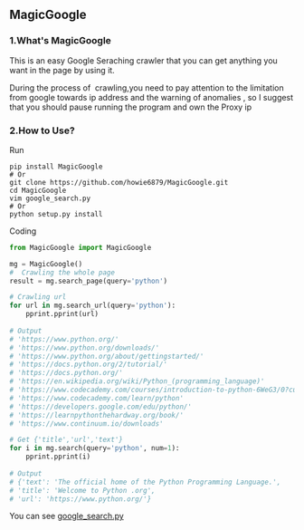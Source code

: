 ## MagicGoogle

### 1.What's MagicGoogle
This is an easy Google Seraching crawler that you can get anything you want in the page by using it.

During the process of  crawling,you need to pay attention to the limitation from google towards ip address and the warning of anomalies , so I suggest that you should pause running the program and own the Proxy ip

### 2.How to Use?
Run
``` shell
pip install MagicGoogle
# Or
git clone https://github.com/howie6879/MagicGoogle.git
cd MagicGoogle
vim google_search.py
# Or 
python setup.py install
```
Coding
``` python
from MagicGoogle import MagicGoogle

mg = MagicGoogle()
#  Crawling the whole page
result = mg.search_page(query='python')

# Crawling url
for url in mg.search_url(query='python'):
    pprint.pprint(url)
    
# Output
# 'https://www.python.org/'
# 'https://www.python.org/downloads/'
# 'https://www.python.org/about/gettingstarted/'
# 'https://docs.python.org/2/tutorial/'
# 'https://docs.python.org/'
# 'https://en.wikipedia.org/wiki/Python_(programming_language)'
# 'https://www.codecademy.com/courses/introduction-to-python-6WeG3/0?curriculum_id=4f89dab3d788890003000096'
# 'https://www.codecademy.com/learn/python'
# 'https://developers.google.com/edu/python/'
# 'https://learnpythonthehardway.org/book/'
# 'https://www.continuum.io/downloads'

# Get {'title','url','text'}
for i in mg.search(query='python', num=1):
    pprint.pprint(i)
    
# Output
# {'text': 'The official home of the Python Programming Language.',
# 'title': 'Welcome to Python .org',
# 'url': 'https://www.python.org/'}

```
You can see [google_search.py](./Examples/google_search.py)

